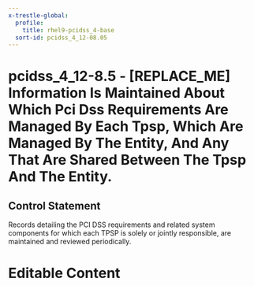 ```yaml
---
x-trestle-global:
  profile:
    title: rhel9-pcidss_4-base
  sort-id: pcidss_4_12-08.05
---
```


# pcidss_4_12-8.5 - \[REPLACE_ME\] Information Is Maintained About Which Pci Dss Requirements Are Managed By Each Tpsp, Which Are Managed By The Entity, And Any That Are Shared Between The Tpsp And The Entity.

## Control Statement

Records detailing the PCI DSS requirements and related system components for which each
TPSP is solely or jointly responsible, are maintained and reviewed periodically.

# Editable Content

<!-- Make additions and edits below -->
<!-- The above represents the contents of the control as received by the profile, prior to additions. -->
<!-- If the profile makes additions to the control, they will appear below. -->
<!-- The above markdown may not be edited but you may edit the content below, and/or introduce new additions to be made by the profile. -->
<!-- If there is a yaml header at the top, parameter values may be edited. Use --set-parameters to incorporate the changes during assembly. -->
<!-- The content here will then replace what is in the profile for this control, after running profile-assemble. -->
<!-- The current profile has no added parts for this control, but you may add new ones here. -->
<!-- Each addition must have a heading either of the form ## Control my_addition_name -->
<!-- or ## Part a. (where the a. refers to one of the control statement labels.) -->
<!-- "## Control" parts are new parts added after the statement part. -->
<!-- "## Part" parts are new parts added into the top-level statement part with that label. -->
<!-- Subparts may be added with nested hash levels of the form ### My Subpart Name -->
<!-- underneath the parent ## Control or ## Part being added -->
<!-- See https://oscal-compass.github.io/compliance-trestle/tutorials/ssp_profile_catalog_authoring/ssp_profile_catalog_authoring for guidance. -->
